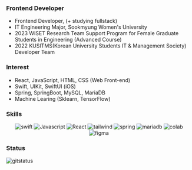 ### Frontend Developer
- Frontend Developer, (+ studying fullstack)
- IT Engineering Major, Sookmyung Women's University
- 2023 WISET Research Team Support Program for Female Graduate Students in Engineering (Advanced Course)
- 2022 KUSITMS(Korean University Students IT & Management Society) Developer Team

### Interest
- React, JavaScript, HTML, CSS (Web Front-end)
- Swift, UIKit, SwiftUI (iOS)
- Spring, SpringBoot, MySQL, MariaDB
- Machine Learing (Sklearn, TensorFlow)

### Skills

<div align=center>

![swift](https://img.shields.io/badge/Swift-FA7343?style=for-the-badge&logo=swift&logoColor=white)
![Javascript](https://img.shields.io/badge/JavaScript-F7DF1E?style=for-the-badge&logo=JavaScript&logoColor=white) 
![React](https://img.shields.io/badge/React-20232A?style=for-the-badge&logo=react&logoColor=61DAFB) 
![tailwind](https://img.shields.io/badge/Tailwind_CSS-38B2AC?style=for-the-badge&logo=tailwind-css&logoColor=white) 
![spring](https://img.shields.io/badge/Spring-6DB33F?style=for-the-badge&logo=spring&logoColor=white) 
![mariadb](https://img.shields.io/badge/MariaDB-003545?style=for-the-badge&logo=mariadb&logoColor=white) 
![colab](https://img.shields.io/badge/Colab-F9AB00?style=for-the-badge&logo=googlecolab&color=525252) 
![figma](https://img.shields.io/badge/Figma-F24E1E?style=for-the-badge&logo=figma&logoColor=white) 


</div>

### Status
![gitstatus](https://github-readme-stats.vercel.app/api?username=EunaAhn&theme=blue-green)

